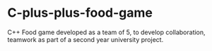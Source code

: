 # C-plus-plus-food-game
C++
Food game developed as a team of 5, to develop collaboration, teamwork as part of a second year university project.
